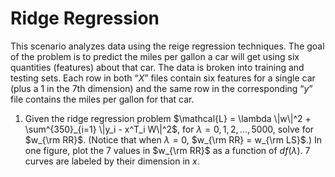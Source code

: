 # Ridge Regression
This scenario analyzes data using the reige regression techniques. The goal of the problem is to predict the miles per gallon a car will get using six quantities (features) about that car. The data is broken into training and testing sets. Each row in both “$X$” files contain six features for a single car (plus a 1 in the 7th dimension) and the same row in the corresponding “$y$” file contains the miles per gallon for that car.

1. Given the ridge regression problem $\mathcal{L} = \lambda \|w\|^2 + \sum^{350}_{i=1} \|y_i - x^T_i W\|^2$, for $\lambda = 0,1,2,...,5000$, solve for $w_{\rm RR}$. (Notice that when $\lambda = 0$, $w_{\rm RR} = w_{\rm LS}$.) In one figure, plot the 7 values in $w_{\rm RR}$ as a function of $df(\lambda)$. 7 curves are labeled by their dimension in $x$.